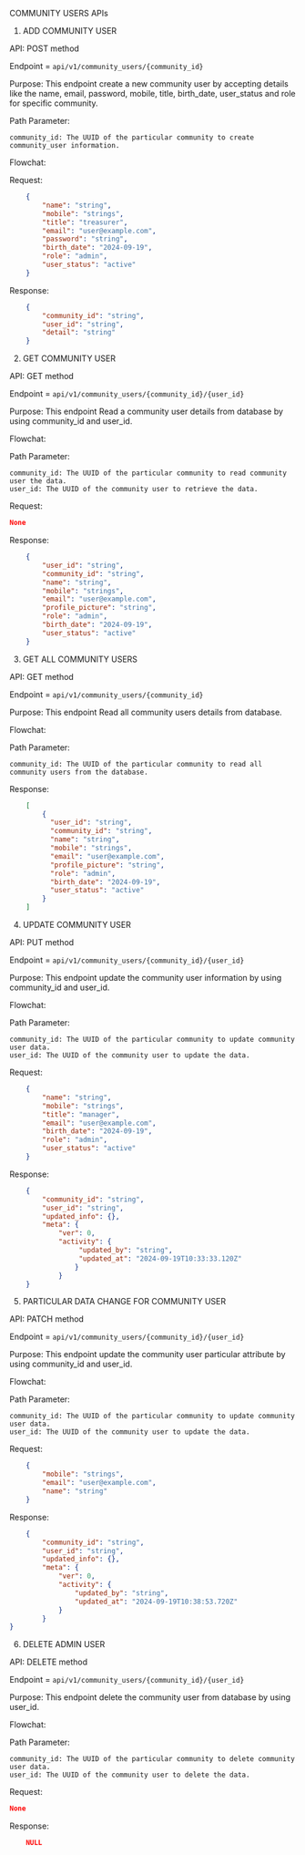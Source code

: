 COMMUNITY USERS APIs

1.  ADD COMMUNITY USER

API: POST method

Endpoint = `api/v1/community_users/{community_id}`

Purpose: This endpoint create a new community user by accepting details like the name, email, password, mobile, title, birth_date, user_status and role for specific community.

Path Parameter:

    community_id: The UUID of the particular community to create
    community_user information.

Flowchat: 

Request:
```json
    {
        "name": "string",
        "mobile": "strings",
        "title": "treasurer",
        "email": "user@example.com",
        "password": "string",
        "birth_date": "2024-09-19",
        "role": "admin",
        "user_status": "active"
    }

```
Response:
```json
    {
        "community_id": "string",
        "user_id": "string",
        "detail": "string"
    } 
```

2. GET COMMUNITY USER

API: GET method

Endpoint = `api/v1/community_users/{community_id}/{user_id}`

Purpose: This endpoint Read a community user details from database by using community_id and user_id.

Flowchat: 

Path Parameter:

    community_id: The UUID of the particular community to read community user the data.
    user_id: The UUID of the community user to retrieve the data.

Request:

```json
None
```

Response:
```json
    {
        "user_id": "string",
        "community_id": "string",
        "name": "string",
        "mobile": "strings",
        "email": "user@example.com",
        "profile_picture": "string",
        "role": "admin",
        "birth_date": "2024-09-19",
        "user_status": "active"
    }
```

3. GET ALL COMMUNITY USERS 

API: GET method

Endpoint = `api/v1/community_users/{community_id}`

Purpose: This endpoint Read all community users details from database.

Flowchat: 

Path Parameter:

    community_id: The UUID of the particular community to read all community users from the database.

Response:
```json
    [
        {
          "user_id": "string",
          "community_id": "string",
          "name": "string",
          "mobile": "strings",
          "email": "user@example.com",
          "profile_picture": "string",
          "role": "admin",
          "birth_date": "2024-09-19",
          "user_status": "active"
        }
    ]
```

4. UPDATE COMMUNITY USER

API: PUT method

Endpoint = `api/v1/community_users/{community_id}/{user_id}`

Purpose: This endpoint update the community user information by using community_id and user_id.


Flowchat: 

Path Parameter:

    community_id: The UUID of the particular community to update community user data.
    user_id: The UUID of the community user to update the data.

Request:
```json
    {
        "name": "string",
        "mobile": "strings",
        "title": "manager",
        "email": "user@example.com",
        "birth_date": "2024-09-19",
        "role": "admin",
        "user_status": "active"
    }
```
Response:
```json
    {
        "community_id": "string",
        "user_id": "string",
        "updated_info": {},
        "meta": {
            "ver": 0,
            "activity": {
                 "updated_by": "string",
                 "updated_at": "2024-09-19T10:33:33.120Z"
                }
            }
    }
```

5. PARTICULAR DATA CHANGE FOR COMMUNITY USER

API: PATCH method

Endpoint = `api/v1/community_users/{community_id}/{user_id}`

Purpose: This endpoint update the community user particular attribute by using community_id and user_id.

Flowchat: 

Path Parameter:

    community_id: The UUID of the particular community to update community user data.
    user_id: The UUID of the community user to update the data.

Request:
```json
    {
        "mobile": "strings",
        "email": "user@example.com",
        "name": "string"
    }
```
Response:
```json
    {
        "community_id": "string",
        "user_id": "string",
        "updated_info": {},
        "meta": {
            "ver": 0,
            "activity": {
                "updated_by": "string",
                "updated_at": "2024-09-19T10:38:53.720Z"
            }
        }
}
```
6. DELETE ADMIN USER

API: DELETE method

Endpoint = `api/v1/community_users/{community_id}/{user_id}`

Purpose: This endpoint delete the community user from database by using user_id.

Flowchat: 

Path Parameter:

    community_id: The UUID of the particular community to delete community user data.
    user_id: The UUID of the community user to delete the data.

Request:

```json
None
```

Response:

```json
    NULL
```